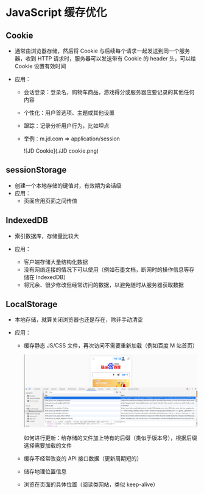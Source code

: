 # JavaScript 缓存优化

## Cookie

- 通常由浏览器存储，然后将 Cookie 与后续每个请求一起发送到同一个服务器，收到 HTTP 请求时，服务器可以发送带有 Cookie 的 header 头，可以给 Cookie 设置有效时间

- 应用：

  - 会话登录：登录名，购物车商品，游戏得分或服务器应要记录的其他任何内容

  - 个性化：用户首选项、主题或其他设置

  - 跟踪：记录分析用户行为，比如埋点

  - 举例：m.jd.com => application/session

    ![JD Cookie](./JD cookie.png)

## sessionStorage

- 创建一个本地存储的键值对，有效期为会话级
- 应用：
  - 页面应用页面之间传值

## IndexedDB

- 索引数据库，存储量比较大

- 应用：

  - 客户端存储大量结构化数据
  - 没有网络连接的情况下可以使用（例如石墨文档，断网时的操作信息等存储在 IndexedDB）
  - 将冗余、很少修改但经常访问的数据，以避免随时从服务器获取数据

  

## LocalStorage

- 本地存储，就算关闭浏览器也还是存在，除非手动清空

- 应用：

  - 缓存静态 JS/CSS 文件，再次访问不需要重新加载（例如百度 M 站首页）

    ![百度M站](./百度M站.png)

    如何进行更新：给存储的文件加上特有的后缀（类似于版本号），根据后缀选择需要加载的文件

  - 缓存不经常改变的 API 接口数据（更新周期短的）

  - 储存地理位置信息
  
  - 浏览在页面的具体位置（阅读类网站，类似 keep-alive）